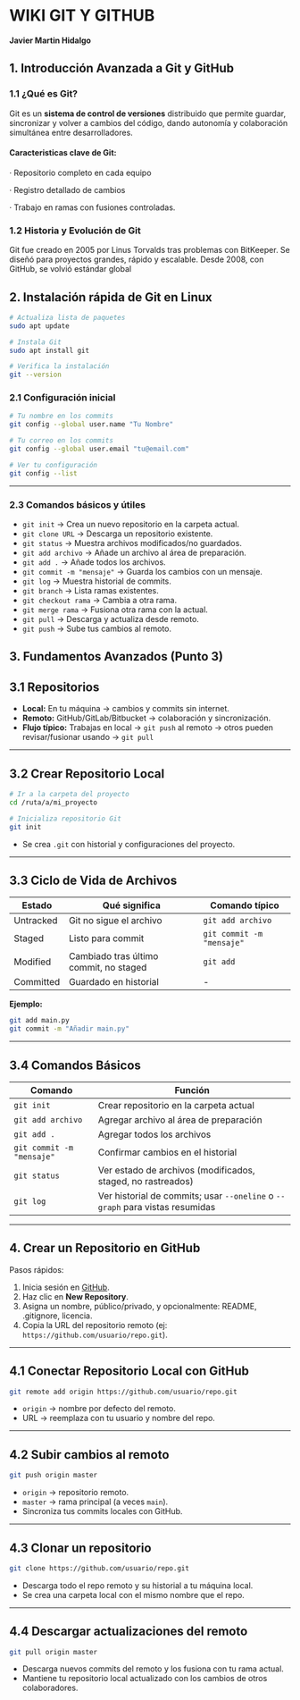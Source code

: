 # WIKI GIT Y GITHUB
**Javier Martin Hidalgo**


## 1. Introducción Avanzada a Git y GitHub

### 1.1 ¿Qué es Git?

Git es un **sistema de control de versiones** distribuido que permite guardar, sincronizar y volver a cambios del código, dando autonomía y colaboración simultánea entre desarrolladores.

#### Caracteristicas clave de Git:

· Repositorio completo en cada equipo

· Registro detallado de cambios

· Trabajo en ramas con fusiones controladas.

### 1.2 Historia y Evolución de Git

Git fue creado en 2005 por Linus Torvalds tras problemas con BitKeeper. Se diseñó para proyectos grandes, rápido y escalable. Desde 2008, con GitHub, se volvió estándar global

## 2. Instalación rápida de Git en Linux



```bash
# Actualiza lista de paquetes
sudo apt update

# Instala Git
sudo apt install git

# Verifica la instalación
git --version         
```



### 2.1 Configuración inicial

```bash
# Tu nombre en los commits
git config --global user.name "Tu Nombre"  

# Tu correo en los commits
git config --global user.email "tu@email.com"   

# Ver tu configuración
git config --list                                
```

---

### 2.3 Comandos básicos y útiles

* `git init` → Crea un nuevo repositorio en la carpeta actual.
* `git clone URL` → Descarga un repositorio existente.
* `git status` → Muestra archivos modificados/no guardados.
* `git add archivo` → Añade un archivo al área de preparación.
* `git add .` → Añade todos los archivos.
* `git commit -m "mensaje"` → Guarda los cambios con un mensaje.
* `git log` → Muestra historial de commits.
* `git branch` → Lista ramas existentes.
* `git checkout rama` → Cambia a otra rama.
* `git merge rama` → Fusiona otra rama con la actual.
* `git pull` → Descarga y actualiza desde remoto.
* `git push` → Sube tus cambios al remoto.

## 3. Fundamentos Avanzados (Punto 3)

## 3.1 Repositorios

* **Local:** En tu máquina → cambios y commits sin internet.
* **Remoto:** GitHub/GitLab/Bitbucket → colaboración y sincronización.
* **Flujo típico:** Trabajas en local → `git push` al remoto → otros pueden revisar/fusionar usando → `git pull`

---

## 3.2 Crear Repositorio Local

```bash
# Ir a la carpeta del proyecto
cd /ruta/a/mi_proyecto

# Inicializa repositorio Git
git init                
```

* Se crea `.git` con historial y configuraciones del proyecto.

---

## 3.3 Ciclo de Vida de Archivos

| Estado    | Qué significa                          | Comando típico            |
| --------- | -------------------------------------- | ------------------------- |
| Untracked | Git no sigue el archivo                | `git add archivo`         |
| Staged    | Listo para commit                      | `git commit -m "mensaje"` |
| Modified  | Cambiado tras último commit, no staged | `git add`                 |
| Committed | Guardado en historial                  | -                         |

**Ejemplo:**

```bash
git add main.py
git commit -m "Añadir main.py"
```

---

## 3.4 Comandos Básicos

| Comando                   | Función                                                                      |
| ------------------------- | ---------------------------------------------------------------------------- |
| `git init`                | Crear repositorio en la carpeta actual                                       |
| `git add archivo`         | Agregar archivo al área de preparación                                       |
| `git add .`               | Agregar todos los archivos                                                   |
| `git commit -m "mensaje"` | Confirmar cambios en el historial                                            |
| `git status`              | Ver estado de archivos (modificados, staged, no rastreados)                  |
| `git log`                 | Ver historial de commits; usar `--oneline` o `--graph` para vistas resumidas |

---

## 4. Crear un Repositorio en GitHub

Pasos rápidos:

1. Inicia sesión en [GitHub](https://github.com).
2. Haz clic en **New Repository**.
3. Asigna un nombre, público/privado, y opcionalmente: README, .gitignore, licencia.
4. Copia la URL del repositorio remoto (ej: `https://github.com/usuario/repo.git`).

---

## 4.1 Conectar Repositorio Local con GitHub

```bash
git remote add origin https://github.com/usuario/repo.git
```

* `origin` → nombre por defecto del remoto.
* URL → reemplaza con tu usuario y nombre del repo.

---

## 4.2 Subir cambios al remoto

```bash
git push origin master
```

* `origin` → repositorio remoto.
* `master` → rama principal (a veces `main`).
* Sincroniza tus commits locales con GitHub.

---

## 4.3 Clonar un repositorio

```bash
git clone https://github.com/usuario/repo.git
```

* Descarga todo el repo remoto y su historial a tu máquina local.
* Se crea una carpeta local con el mismo nombre que el repo.

---

## 4.4 Descargar actualizaciones del remoto

```bash
git pull origin master
```

* Descarga nuevos commits del remoto y los fusiona con tu rama actual.
* Mantiene tu repositorio local actualizado con los cambios de otros colaboradores.

